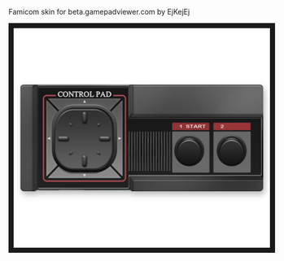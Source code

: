 <p align="left">
Famicom skin for beta.gamepadviewer.com by EjKejEj
</p>
<p align="left">
<img src="https://github.com/EjKejEj/Gamepad-Viewer-skins/blob/main/MasterSystem/MasterSystem.png" width="528" height="432" border="10"/>
</p>
